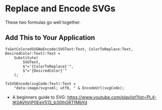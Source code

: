 
# Replace and Encode SVGs

These two formulas go well together.

## Add This to Your Application

```PowerFx
fxGetColoredSVGNoEncode(SVGText:Text, ColorToReplace:Text, DesiredColor:Text):Text =  
    Substitute(
        SVGText, 
        $"='{ColorToReplace}'", 
        $"='{DesiredColor}'"
    );

fxSVGEncode(svgCode:Text):Text = 
    "data:image/svg+xml; utf8, " & EncodeUrl(svgCode);
```

- A beginners guide to SVG: https://www.youtube.com/playlist?list=PL4-IK0AVhVjP0EeV513_b30lhGRTfMbYd